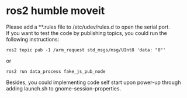 # ros2 humble moveit

Please add a **.rules file to /etc/udev/rules.d to open the serial port.  
If you want to test the code by publishing topics, you could run the following instructions:  
```
ros2 topic pub -1 /arm_request std_msgs/msg/UInt8 'data: "0"'  
```
or  
```
ros2 run data_process fake_js_pub_node  
```
Besides, you could implementing code self start upon power-up through adding launch.sh to gnome-session-properties.  